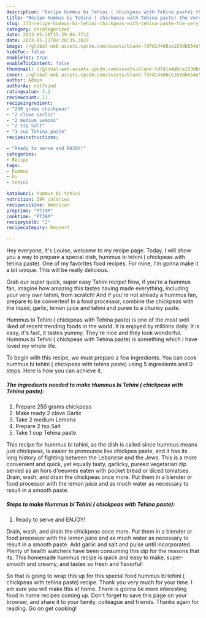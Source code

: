 ```yaml
---
description: "Recipe Hummus bi Tehini ( chickpeas with Tehina paste) the Very Delicious"
title: "Recipe Hummus bi Tehini ( chickpeas with Tehina paste) the Very Delicious"
slug: 373-recipe-hummus-bi-tehini-chickpeas-with-tehina-paste-the-very-delicious
category: Uncategorized
date: 2023-05-28T15:29:04.371Z
date: 2023-05-22T04:20:35.302Z
image: //global-web-assets.cpcdn.com/assets/blank-fd7d144d8ce163db654e5a02c40b08a2775adb7897d16e4062681dc7e1b2800f.png
hideToc: false
enableToc: true
enableTocContent: false
thumbnail: //global-web-assets.cpcdn.com/assets/blank-fd7d144d8ce163db654e5a02c40b08a2775adb7897d16e4062681dc7e1b2800f.png
cover: //global-web-assets.cpcdn.com/assets/blank-fd7d144d8ce163db654e5a02c40b08a2775adb7897d16e4062681dc7e1b2800f.png
author: Admin
authorAv: notfound
ratingvalue: 3.2
reviewcount: 11
recipeingredient:
- "250 grams chickpeas"
- "2 clove Garlic"
- "2 medium Lemons"
- "2 tsp Salt"
- "1 cup Tehina paste"
recipeinstructions:

- "Ready to serve and ENJOY!"
categories:
- Recipe
tags:
- hummus
- bi
- tehini

katakunci: hummus bi tehini 
nutrition: 294 calories
recipecuisine: American
preptime: "PT19M"
cooktime: "PT38M"
recipeyield: "2"
recipecategory: Dessert

---
```



Hey everyone, it's Louise, welcome to my recipe page. Today, I will show you a way to prepare a special dish, hummus bi tehini ( chickpeas with tehina paste). One of my favorites food recipes. For mine, I'm gonna make it a bit unique. This will be really delicious.

Grab our super quick, super easy Tahini recipe! Now, if you&#39;re a hummus fan, imagine how amazing this tastes having made everything, including your very own tahini, from scratch! And if you&#39;re not already a hummus fan, prepare to be converted! In a food processor, combine the chickpeas with the liquid, garlic, lemon juice and tahini and puree to a chunky paste.

Hummus bi Tehini ( chickpeas with Tehina paste) is one of the most well liked of recent trending foods in the world. It is enjoyed by millions daily. It is easy, it's fast, it tastes yummy. They're nice and they look wonderful. Hummus bi Tehini ( chickpeas with Tehina paste) is something which I have loved my whole life.


To begin with this recipe, we must prepare a few ingredients. You can cook hummus bi tehini ( chickpeas with tehina paste) using 5 ingredients and 0 steps. Here is how you can achieve it.

<!--inarticleads1-->

##### The ingredients needed to make Hummus bi Tehini ( chickpeas with Tehina paste):

1. Prepare 250 grams chickpeas
1. Make ready 2 clove Garlic
1. Take 2 medium Lemons
1. Prepare 2 tsp Salt
1. Take 1 cup Tehina paste


This recipe for hummus bi tahini, as the dish is called since hummus means just chickpeas, is easier to pronounce like chickpea paste, and it has its long history of fighting between the Lebanese and the Jews. This is a more convenient and quick, yet equally tasty, garlicky, pureed vegetarian dip served as an hors d&#39;oeuvres eaten with pocket bread or diced tomatoes. Drain, wash, and drain the chickpeas once more. Put them in a blender or food processor with the lemon juice and as much water as necessary to result in a smooth paste. 

<!--inarticleads2-->

##### Steps to make Hummus bi Tehini ( chickpeas with Tehina paste):


1. Ready to serve and ENJOY!

Drain, wash, and drain the chickpeas once more. Put them in a blender or food processor with the lemon juice and as much water as necessary to result in a smooth paste. Add garlic and salt and pulse until incorporated. Plenty of health watchers have been consuming this dip for the reasons that its. This homemade hummus recipe is quick and easy to make, super-smooth and creamy, and tastes so fresh and flavorful! 

So that is going to wrap this up for this special food hummus bi tehini ( chickpeas with tehina paste) recipe. Thank you very much for your time. I am sure you will make this at home. There is gonna be more interesting food in home recipes coming up. Don't forget to save this page on your browser, and share it to your family, colleague and friends. Thanks again for reading. Go on get cooking!
